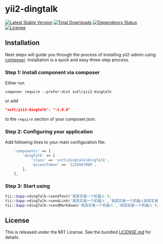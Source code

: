 # yii2-dingtalk

[![Latest Stable Version](https://poser.pugx.org/xutl/yii2-dingtalk/v/stable.png)](https://packagist.org/packages/xutl/yii2-dingtalk)
[![Total Downloads](https://poser.pugx.org/xutl/yii2-dingtalk/downloads.png)](https://packagist.org/packages/xutl/yii2-dingtalk)
[![Dependency Status](https://www.versioneye.com/php/xutl:yii2-dingtalk/dev-master/badge.png)](https://www.versioneye.com/php/xutl:yii2-dingtalk/dev-master)
[![License](https://poser.pugx.org/xutl/yii2-dingtalk/license.svg)](https://packagist.org/packages/xutl/yii2-dingtalk)


Installation
------------

Next steps will guide you through the process of installing yii2-admin using [composer](http://getcomposer.org/download/). Installation is a quick and easy three-step process.

### Step 1: Install component via composer

Either run

```
composer require --prefer-dist xutl/yii2-dingtalk
```

or add

```json
"xutl/yii2-dingtalk": "~1.0.0"
```

to the `require` section of your composer.json.

### Step 2: Configuring your application

Add following lines to your main configuration file:

```php
    'components' => [
        'dingTalk' => [
            'class' => 'xutl\dingtalk\DingTalk',
            'accessToken' => '1234567890',
        ],
    ],
```

### Step 3: Start using

```php
Yii::$app->dingTalk->sendText('我其实是一个机器人');
Yii::$app->dingTalk->sendLink('我其实是一个机器人','我其实是一个机器人我其实是一个机器人我其实是一个机器人我其实是一个机器人！','','https://www.dingtalk.com/');
Yii::$app->dingTalk->sendMarkdown('我其实是一个机器人','我其实是一个机器人');
```

## License

This is released under the MIT License. See the bundled [LICENSE.md](LICENSE.md)
for details.